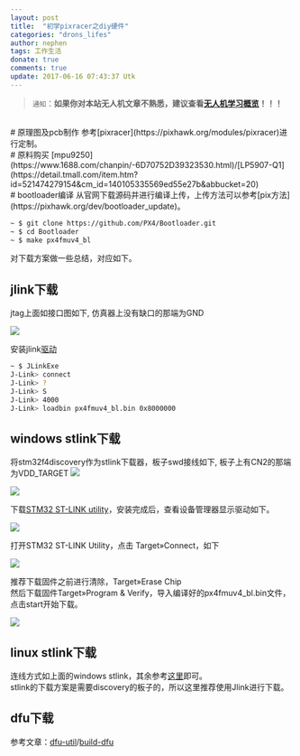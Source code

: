 ```yaml
---
layout: post
title:  "初学pixracer之diy硬件"
categories: "drons_lifes"
author: nephen
tags: 工作生活
donate: true
comments: true
update: 2017-06-16 07:43:37 Utk
---
```

>`通知`：**如果你对本站无人机文章不熟悉，建议查看[无人机学习概览](/arrange/drones)！！！**   

<br>
# 原理图及pcb制作
参考[pixracer](https://pixhawk.org/modules/pixracer)进行定制。

<br>
# 原料购买
[mpu9250](https://www.1688.com/chanpin/-6D70752D39323530.html)/[LP5907-Q1](https://detail.tmall.com/item.htm?id=521474279154&cm_id=140105335569ed55e27b&abbucket=20)

<br>
# bootloader编译
从官网下载源码并进行编译上传，上传方法可以参考[pix方法](https://pixhawk.org/dev/bootloader_update)。

```sh
~ $ git clone https://github.com/PX4/Bootloader.git
~ $ cd Bootloader
~ $ make px4fmuv4_bl
```
对下载方案做一些总结，对应如下。

<!--more-->
## jlink下载
jtag上面如接口图如下, 仿真器上没有缺口的那端为GND

![](http://img.my.csdn.net/uploads/201211/27/1354020256_4862.png)

安装jlink[驱动](https://www.segger.com/jlink-software.html)

```sh
~ $ JLinkExe
J-Link> connect
J-Link> ?
J-Link> S
J-Link> 4000
J-Link> loadbin px4fmuv4_bl.bin 0x8000000
```

## windows stlink下载
将stm32f4discovery作为stlink下载器，板子swd接线如下, 板子上有CN2的那端为VDD_TARGET
![](/images/swd.png)

![](/images/250px-Swd_header_discovery_board.png)

下载[STM32 ST-LINK utility](http://www.st.com/content/st_com/en/products/embedded-software/development-tool-software/stsw-link004.html?#)，安装完成后，查看设备管理器显示驱动如下。

<img src="/images/stlink.png">

打开STM32 ST-LINK Utility，点击 Target»Connect，如下

<img src="/images/stlink-con.png">

推荐下载固件之前进行清除，Target»Erase Chip    
然后下载固件Target»Program & Verify，导入编译好的px4fmuv4_bl.bin文件，点击start开始下载。

<img src="/images/fmuv4.png">

## linux stlink下载
连线方式如上面的windows stlink，其余参考[这里]()即可。    
stlink的下载方案是需要discovery的板子的，所以这里推荐使用Jlink进行下载。

## dfu下载

参考文章：[dfu-util](http://www.seeedstudio.com/wiki/Dfu-util)/[build-dfu](http://dfu-util.sourceforge.net/build.html)
